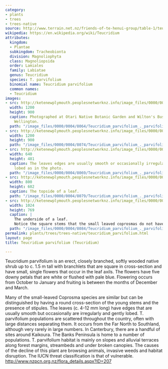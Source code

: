```yaml
---
category:
- plants
- trees
- trees-native
source: http://www.terrain.net.nz/friends-of-te-henui-group/table-1/teucridium-parvifoliu.html
wikipedia: https://en.wikipedia.org/wiki/Teucridium
attributes:
  kingdom:
  - Plantae
  subkingdom: Tracheobionta
  division: Magnoliophyta
  class: Magnoliopsida
  order: Lamiales
  family: Labiatae
  genus: Teucridium
  species: T. parvifolium
  binomial name: Teucridium parvifolium
  common names:
  - Teucridium
images:
- src: http://ketenewplymouth.peoplesnetworknz.info/image_files/0000/0004/8064/Teucridium_parvifolium_._parvifolium-001.JPG
  width: 1200
  height: 900
  caption: Photographed at Otari Native Botanic Garden and Wilton's Bush Reserve.
    Wellington.
  path: "/image_files/0000/0004/8064/Teucridium_parvifolium_._parvifolium-001.JPG"
- src: http://ketenewplymouth.peoplesnetworknz.info/image_files/0000/0004/8074/Teucridium_parvifolium_._parvifolium-004.JPG
  width: 1200
  height: 900
  path: "/image_files/0000/0004/8074/Teucridium_parvifolium_._parvifolium-004.JPG"
- src: http://ketenewplymouth.peoplesnetworknz.info/image_files/0000/0004/8069/Teucridium_parvifolium_._parvifolium-003.JPG
  width: 640
  height: 481
  caption: The leaves edges are usually smooth or occasionally irregularly and gently
    lobed as in the photo.
  path: "/image_files/0000/0004/8069/Teucridium_parvifolium_._parvifolium-003.JPG"
- src: http://ketenewplymouth.peoplesnetworknz.info/image_files/0000/0004/8079/Teucridium_parvifolium_._parvifolium-008.JPG
  width: 800
  height: 602
  caption: The topside of a leaf.
  path: "/image_files/0000/0004/8079/Teucridium_parvifolium_._parvifolium-008.JPG"
- src: http://ketenewplymouth.peoplesnetworknz.info/image_files/0000/0004/8084/Teucridium_parvifolium_._parvifolium-010.JPG
  width: 1024
  height: 769
  caption: |
    The underside of a leaf.
    Notice the square stems that the small leaved coprosmas do not have.
  path: "/image_files/0000/0004/8084/Teucridium_parvifolium_._parvifolium-010.JPG"
permalink: plants/trees/trees-native/teucridium_parvifolium.html
layout: page
title: Teucridium parvifolium (Teucridium)

---
```

Teucridium parvifolium is an erect, closely branched, softly wooded native shrub up to c. 1.5 m tall with branchlets that are square in cross-section and have small, single flowers that occur in the leaf axils. The flowers have five downy petals that are white or flushed with pale blue. Flowering occurs from October to January and fruiting is between the months of December and March.

Many of the small-leaved Coprosma species are similar but can be distinguished by having a round cross-section of the young stems and the presence of stipules.
The leaves (c. 4-12 mm long) have edges that are usually smooth but occasionally are irregularly and gently lobed.
T. parvifolium populations are scattered throughout the country, often with large distances separating them. It occurs from the Far North to Southland, although very rarely in large numbers. In Canterbury, there are a handful of sites around Kaikoura. The Banks Peninsula is home to a number of populations.
T. parvifolium habitat is mainly on slopes and alluvial terraces along forest margins, streambeds and under broken canopies. 
The causes of the decline of this plant are browsing animals, invasive weeds and habitat disruption. 
The IUCN threat classification is that of vulnerable.
<a href="http://www.nzpcn.org.nz/flora_details.aspx?ID=207" target="_blank">http://www.nzpcn.org.nz/flora_details.aspx?ID=207</a>
